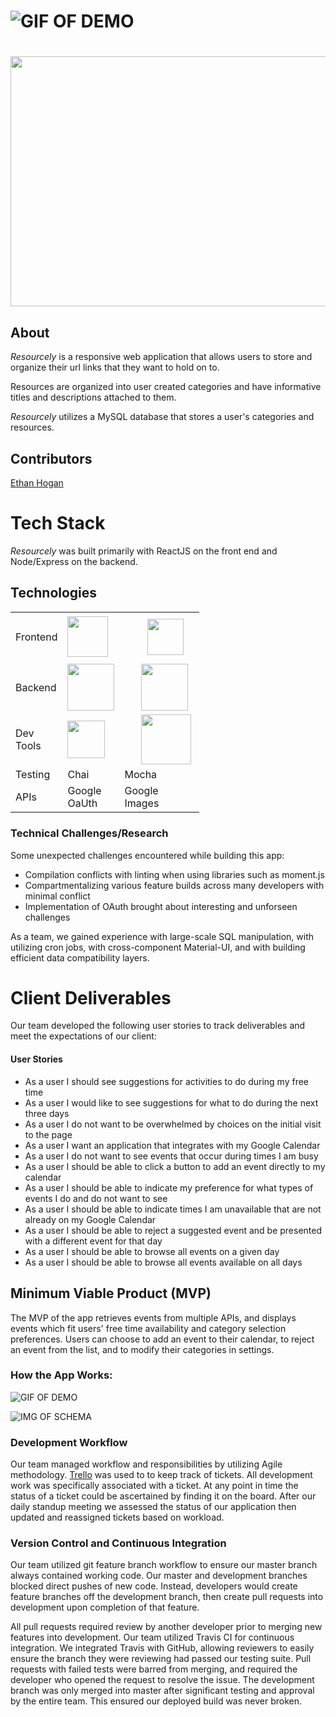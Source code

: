 # ![GIF OF DEMO](https://i.imgur.com/GN9pc1n.png)

# <p align="center">
  <img width="800" height="400" src="https://i.imgur.com/ExozDFV.png">
</p>

## About

*Resourcely* is a responsive web application that allows users to store and organize their url links that they want to hold on to. <br />

 Resources are organized into user created categories and have informative titles and descriptions attached to them.
 <br />

*Resourcely* utilizes a MySQL database that stores a user's categories and resources.

## Contributors

[Ethan Hogan](https://github.com/EthanHogan)

# Tech Stack 
*Resourcely* was built primarily with ReactJS on the front end and Node/Express on the backend.

## Technologies

<table style="width:60%">
  <tr>

  </tr>
  <tr>
    <td class="subheading">Frontend</td>
    <td><img src="https://lh3.googleusercontent.com/ZIHOUCCxFaB7NirPhEX4K8cyTPIMvxvdJxpuhjb_qJ_dk-z7qEgD8riaR0ODXzXQZYn23zHpFiwGzxTDT88FTLeUMoPqlIjyLKoL1am8MH5pCoJExjL8SUC8uaeeiAjvQB0_vym6" width="65"/></td> 
    <td><img src="" width="58" style="padding-left: 37px;"/></td>
    <td><img src="https://lh5.googleusercontent.com/pqPRWyCMu39CU4GAERH3XI0fri2uJzMteIV5t-4qAG566IJWdXRABxLjV1jwdVvID-NvFw3USgyM8FXC5w_yAimYz4FY1gVEm96Yd2JQZh-pYl33lHpbOI7-3-uTixqgX1XHRker" width="75"/></td>
    <td></td>
    <td class="tech">(React Material-ui ReactRouter)</td>
  </tr>
  <tr rowspan="2">
    <td class="subheading">Backend</td>
    <td><img src="https://lh5.googleusercontent.com/rdAoVdYKOCnmtev6t7DJrEY7mG4iYsRPqeTH0Z-OrlsVmiea3q5SMtOGNSa7HzJcyxcIcelTacG5gPNgyBoIviiNcLbohQAicvpldcfM32Klb_ewouDRd67OtYhUAU1CEZB4rBqB" width="75" /></td> 
    <td><img src="https://lh6.googleusercontent.com/tKlT8lGB2bTDqSilr_a2y8vaO-QBUdcUIYASnslf-RAKTxUEiEBq-_gTVBP0irIP1ZWNuSvp1fouOJrQBXUr0joVmBZzNyOec4jBpOyVogPZMOYhPH6YQwYOiLdZnfuaDnFel9rn" width="75" style="padding-left: 27px;"/></td>
    <td><img src="https://wiki.postgresql.org/images/a/a4/PostgreSQL_logo.3colors.svg" width="50" style="padding-left: 15px;"/></td>
    <td></td>
    <td class="tech">(Node express Postgres)</td>
  </tr>
  
  <tr>
      <td class="subheading">Dev Tools</td>
      <td><img src='https://cityscoutssss.s3.us-east-2.amazonaws.com/kisspng-webpack-computer-icons-scalable-vector-graphics-re-webpack-svg-icon-transparent-amp-png-clipart-fre-5cb7987106ca27.6083469215555359850278.png' width="60"></td>
      <td><img src='https://i2.wp.com/endlessillusoft.com/wp-content/uploads/2017/01/babel.png?w=1280' width="80" style="padding-left: 27px"><img></td>
      <td><img src='https://imga.apk.tools/150/a/e/5/st.tom.cronjobs.png' width="50" style="padding-left: 15px"/></td>
      <td></td>
      <td class="tech">(Webpack Babel Cron-jobs)</td>
    </tr>
      <tr rowspan="3">
    <td class="subheading">Testing</td>
    <td>Chai</td>
    <td>Mocha</td>
    <td>Jest</td>
    <td>Enzyme</td>
    <td></td>
  </tr>
  <tr>
    <td class="subheading">APIs</td>
    <td>Google OaUth</td>
    <td>Google Images</td>
    <td>TicketMaster</td>
    <td>EventBrite</td>
    <td>PredictHq</td>
  </tr>

  
  
</table>


### Technical Challenges/Research
Some unexpected challenges encountered while building this app:
- Compilation conflicts with linting when using libraries such as moment.js
- Compartmentalizing various feature builds across many developers with minimal conflict
- Implementation of OAuth brought about interesting and unforseen challenges

As a team, we gained experience with large-scale SQL manipulation, with utilizing cron jobs, with cross-component Material-UI, and with building efficient data compatibility layers.


# Client Deliverables
Our team developed the following user stories to track deliverables and meet the expectations of our client:

#### User Stories
* As a user I should see suggestions for activities to do during my free time
* As a user I would like to see suggestions for what to do during the next three days
* As a user I do not want to be overwhelmed by choices on the initial visit to the page
* As a user I want an application that integrates with my Google Calendar
* As a user I do not want to see events that occur during times I am busy
* As a user I should be able to click a button to add an event directly to my calendar
* As a user I should be able to indicate my preference for what types of events I do and do not want to see
* As a user I should be able to indicate times I am unavailable that are not already on my Google Calendar
* As a user I should be able to reject a suggested event and be presented with a different event for that day
* As a user I should be able to browse all events on a given day
* As a user I should be able to browse all events available on all days

## Minimum Viable Product (MVP)

The MVP of the app retrieves events from multiple APIs, and displays events which fit users' free time availability and category selection preferences. Users can choose to add an event to their calendar, to reject an event from the list, and to modify their categories in settings.

### How the App Works:
![GIF OF DEMO](https://media.giphy.com/media/Yq8XBJUsoPTHaFkc7p/giphy.gif)

![IMG OF SCHEMA](https://raw.githubusercontent.com/hratx-blue-ocean/blue512/development/db/Schema.png)


### Development Workflow
Our team managed workflow and responsibilities by utilizing Agile methodology. [Trello](https://trello.com/b/G4xL0tnR/cityscout) was used to to keep track of tickets. All development work was specifically associated with a ticket. At any point in time the status of a ticket could be ascertained by finding it on the board. After our daily standup meeting we assessed the status of our application then updated and reassigned tickets based on workload.

### Version Control and Continuous Integration
Our team utilized git feature branch workflow to ensure our master branch always contained working code. Our master and development branches blocked direct pushes of new code. Instead, developers would create feature branches off the development branch, then create pull requests into development upon completion of that feature.

All pull requests required review by another developer prior to merging new features into development. Our team utilized Travis CI for continuous integration. We integrated Travis with GitHub, allowing reviewers to easily ensure the branch they were reviewing had passed our testing suite. Pull requests with failed tests were barred from merging, and required the developer who opened the request to resolve the issue. The development branch was only merged into master after significant testing and approval by the entire team. This ensured our deployed build was never broken.
